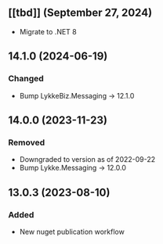 ## [[tbd]] (September 27, 2024)
* Migrate to .NET 8

## 14.1.0 (2024-06-19)

### Changed
- Bump LykkeBiz.Messaging -> 12.1.0

## 14.0.0 (2023-11-23)

### Removed
- Downgraded to version as of 2022-09-22
- Bump Lykke.Messaging -> 12.0.0

## 13.0.3 (2023-08-10)

### Added
- New nuget publication workflow
